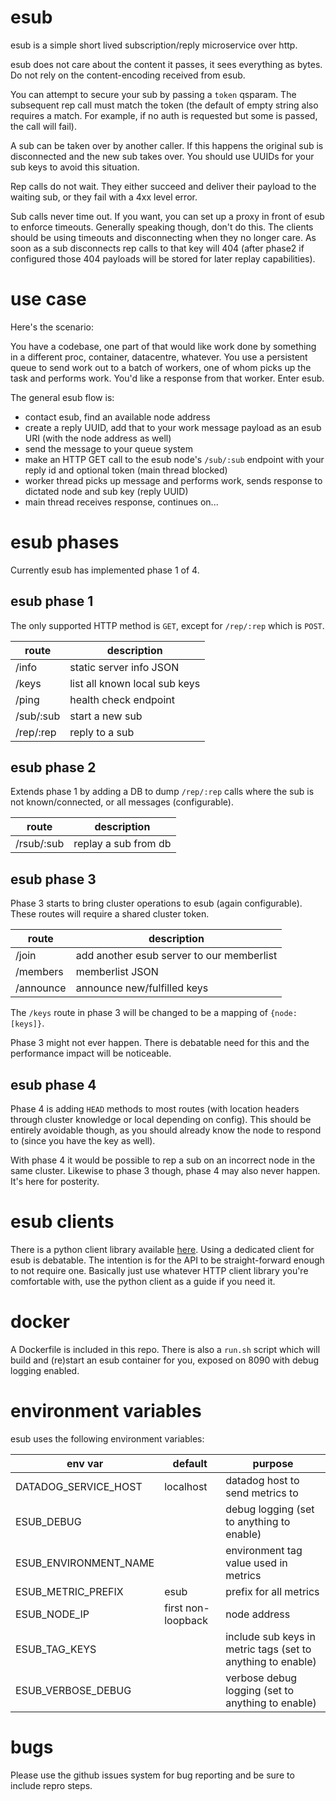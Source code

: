 # esub

esub is a simple short lived subscription/reply microservice over http.

esub does not care about the content it passes, it sees everything as bytes. Do not rely on the content-encoding received from esub.

You can attempt to secure your sub by passing a `token` qsparam. The subsequent rep call must match the token (the default of empty string also requires a match. For example, if no auth is requested but some is passed, the call will fail).

A sub can be taken over by another caller. If this happens the original sub is disconnected and the new sub takes over. You should use UUIDs for your sub keys to avoid this situation.

Rep calls do not wait. They either succeed and deliver their payload to the waiting sub, or they fail with a 4xx level error.

Sub calls never time out. If you want, you can set up a proxy in front of esub to enforce timeouts. Generally speaking though, don't do this. The clients should be using timeouts and disconnecting when they no longer care. As soon as a sub disconnects rep calls to that key will 404 (after phase2 if configured those 404 payloads will be stored for later replay capabilities).


# use case

Here's the scenario:

You have a codebase, one part of that would like work done by something in a different proc, container, datacentre, whatever. You use a persistent queue to send work out to a batch of workers, one of whom picks up the task and performs work. You'd like a response from that worker. Enter esub.

The general esub flow is:

  - contact esub, find an available node address
  - create a reply UUID, add that to your work message payload as an esub URI (with the node address as well)
  - send the message to your queue system
  - make an HTTP GET call to the esub node's `/sub/:sub` endpoint with your reply id and optional token (main thread blocked)
  - worker thread picks up message and performs work, sends response to dictated node and sub key (reply UUID)
  - main thread receives response, continues on...


# esub phases

Currently esub has implemented phase 1 of 4.


## esub phase 1

The only supported HTTP method is `GET`, except for `/rep/:rep` which is `POST`.

route     | description
----------|----------------
/info     | static server info JSON
/keys     | list all known local sub keys
/ping     | health check endpoint
/sub/:sub | start a new sub
/rep/:rep | reply to a sub


## esub phase 2

Extends phase 1 by adding a DB to dump `/rep/:rep` calls where the sub is not known/connected, or all messages (configurable).

route      | description
-----------|---------------------
/rsub/:sub | replay a sub from db


## esub phase 3

Phase 3 starts to bring cluster operations to esub (again configurable). These routes will require a shared cluster token.

route     | description
----------|----------------
/join     | add another esub server to our memberlist
/members  | memberlist JSON
/announce | announce new/fulfilled keys

The `/keys` route in phase 3 will be changed to be a mapping of `{node: [keys]}`.

Phase 3 might not ever happen. There is debatable need for this and the performance impact will be noticeable.


## esub phase 4

Phase 4 is adding `HEAD` methods to most routes (with location headers through cluster knowledge or local depending on config). This should be entirely avoidable though, as you should already know the node to respond to (since you have the key as well).

With phase 4 it would be possible to rep a sub on an incorrect node in the same cluster. Likewise to phase 3 though, phase 4 may also never happen. It's here for posterity.


# esub clients

There is a python client library available [here](https://github.com/ccpgames/esub-client). Using a dedicated client for esub is debatable. The intention is for the API to be straight-forward enough to not require one. Basically just use whatever HTTP client library you're comfortable with, use the python client as a guide if you need it.


# docker

A Dockerfile is included in this repo. There is also a `run.sh` script which will build and (re)start an esub container for you, exposed on 8090 with debug logging enabled.


# environment variables

esub uses the following environment variables:

env var               | default            | purpose
----------------------|--------------------|-------------
DATADOG_SERVICE_HOST  | localhost          | datadog host to send metrics to
ESUB_DEBUG            |                    | debug logging (set to anything to enable)
ESUB_ENVIRONMENT_NAME |                    | environment tag value used in metrics
ESUB_METRIC_PREFIX    | esub               | prefix for all metrics
ESUB_NODE_IP          | first non-loopback | node address
ESUB_TAG_KEYS         |                    | include sub keys in metric tags (set to anything to enable)
ESUB_VERBOSE_DEBUG    |                    | verbose debug logging (set to anything to enable)


# bugs

Please use the github issues system for bug reporting and be sure to include repro steps.

